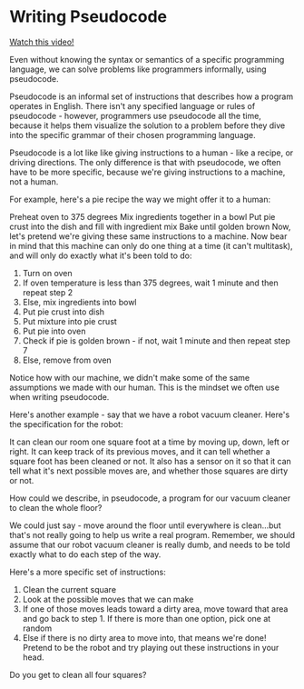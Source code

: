 # Writing Pseudocode

[Watch this video!](https://youtu.be/nv3WZK7wzBk)

Even without knowing the syntax or semantics of a specific programming language, we can solve problems like programmers informally, using pseudocode.

Pseudocode is an informal set of instructions that describes how a program operates in English. There isn't any specified language or rules of pseudocode - however, programmers use pseudocode all the time, because it helps them visualize the solution to a problem before they dive into the specific grammar of their chosen programming language.

Pseudocode is a lot like like giving instructions to a human - like a recipe, or driving directions. The only difference is that with pseudocode, we often have to be more specific, because we're giving instructions to a machine, not a human.

For example, here's a pie recipe the way we might offer it to a human:

Preheat oven to 375 degrees
Mix ingredients together in a bowl
Put pie crust into the dish and fill with ingredient mix
Bake until golden brown
Now, let's pretend we're giving these same instructions to a machine. Now bear in mind that this machine can only do one thing at a time (it can't multitask), and will only do exactly what it's been told to do:

1. Turn on oven
2. If oven temperature is less than 375 degrees, wait 1 minute and then repeat step 2
3. Else, mix ingredients into bowl
4. Put pie crust into dish
5. Put mixture into pie crust
6. Put pie into oven
7. Check if pie is golden brown - if not, wait 1 minute and then repeat step 7
8. Else, remove from oven

Notice how with our machine, we didn't make some of the same assumptions we made with our human. This is the mindset we often use when writing pseudocode.

Here's another example - say that we have a robot vacuum cleaner. Here's the specification for the robot:

It can clean our room one square foot at a time by moving up, down, left or right. It can keep track of its previous moves, and it can tell whether a square foot has been cleaned or not. It also has a sensor on it so that it can tell what it's next possible moves are, and whether those squares are dirty or not.

How could we describe, in pseudocode, a program for our vacuum cleaner to clean the whole floor?

We could just say - move around the floor until everywhere is clean...but that's not really going to help us write a real program. Remember, we should assume that our robot vacuum cleaner is really dumb, and needs to be told exactly what to do each step of the way.

Here's a more specific set of instructions:

1. Clean the current square
2. Look at the possible moves that we can make
3. If one of those moves leads toward a dirty area, move toward that area and go back to step 1. If there is more than one option, pick one at random
4. Else if there is no dirty area to move into, that means we're done!
Pretend to be the robot and try playing out these instructions in your head. 

Do you get to clean all four squares?